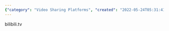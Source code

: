 ```yaml
---
{"category": "Video Sharing Platforms", "created": "2022-05-24T05:31:41.000Z", "date": "2022-05-24 05:31:41", "description": "Overseas Bilibili is a well-known Chinese video-sharing platform, renowned for its emphasis on animated content, videos, and live broadcasts. It offers an interactive user-driven system that facilitates direct engagement between content creators and their audience via comments and live streams.", "modified": "2022-08-18T16:42:01.800Z", "tags": ["audio source", "bilibili", "stub", "text source", "video sources"], "title": "海外哔哩哔哩"}
---
```

bilibili.tv
